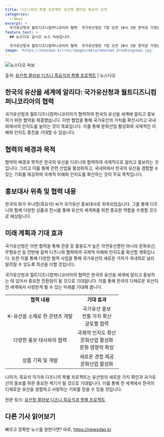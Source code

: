 ```yaml
---
title: 디즈니와의 특별 프로젝트 유산청 콜라보 흑요석 공개
categories:
  - News
excerpt: >
  국가유산청과 월트디즈니컴퍼니코리아 협력  국가유산청은 7일 오전 10시 3분 창덕궁 가정당에서 월트디즈니컴퍼…
feature_text: >
  ## 뉴스다오 실시간 뉴스 속보입니다.

  국가유산청과 월트디즈니컴퍼니코리아 협력  국가유산청은 7일 오전 10시 3분 창덕궁 가정당에서 월트디즈니컴퍼…
image: 'https://newsdao.kr/res/images/meta/newsdao_breakingnews.jpg'
---
```


![뉴스다오 속보](https://newsdao.kr/res/images/meta/newsdao_breakingnews.jpg)

<p>출처: <a href="https://newsdao.kr/4131" rel="dofollow">유산청 콜라보 디즈니 흑요석과 특별 프로젝트</a> | 뉴스다오</p>

<h2 data-ke-size="size26">한국의 유산을 세계에 알리다: 국가유산청과 월트디즈니컴퍼니코리아의 협력</h2>
국가유산청과 월트디즈니컴퍼니코리아가 협력하여 한국의 유산을 세계에 알리고 홍보하기 위한 협약을 체결했습니다. 이번 협업을 통해 국가유산의 가치를 확산시키고 국내외에서의 인지도를 높이는 것이 목표입니다. 이를 통해 문화산업 활성화와 국제적인 이해와 인지도 증진을 기대할 수 있습니다. 

<h2 data-ke-size="size24">협력의 배경과 목적</h2>
협약의 배경과 목적은 한국의 유산을 디즈니와 협력하여 국제적으로 알리고 홍보하는 것입니다. 그리고 이를 통해 관련 산업을 활성화하고, 국내외에서 한국의 유산을 경험할 수 있는 기회를 제공하여 국제적 이해와 인지도를 확산하는 것이 주요 목적입니다.

<h2 data-ke-size="size24">홍보대사 위촉 및 협력 내용</h2>
한국의 화가 우나영(흑요석) 씨가 국가유산 홍보대사로 위촉되었습니다. 그를 통해 디즈니와 함께 다양한 상품과 전시를 통해 유산의 세계화를 위한 중요한 역할을 수행할 것으로 예상됩니다. 

<h2 data-ke-size="size24">미래 계획과 기대 효과</h2>
국가유산청은 이번 협력을 통해 관광 등 활용도가 높은 자연유산뿐만 아니라 문화유산, 무형유산 등 전반에 걸쳐 디즈니와 협력하여 국제적 이해와 인지도를 확산할 계획입니다. 또한 이를 통해 다양한 협력 사업을 통해 국가유산의 새로운 가치가 국내외로 널리 알려질 수 있도록 최선을 다할 것입니다.

국가유산청과 월트디즈니컴퍼니코리아의 협력은 한국의 유산을 세계에 알리고 홍보하는 데 있어서 중요한 전환점이 될 것으로 기대됩니다. 이를 통해 한국의 다채로운 유산이 전 세계에서 사랑받게 될 수 있는 미래를 기대해 봅니다.

<p data-ke-size="size16"></p>

<table>
	<tbody>
		<tr>
			<td style="text-align: center; height: 17px;"><b>협력 내용</b></td>
			<td style="text-align: center; height: 17px;"><b>기대 효과</b></td>
		</tr>
		<tr>
			<td style="text-align: center; height: 17px;">K-유산을 소재로 한 콘텐츠 개발</td>
			<td style="text-align: center; height: 17px;">국가유산 홍보<br>전통 가치 확산<br>글로벌 협력</td>
		</tr>
		<tr>
			<td style="text-align: center; height: 17px;">다양한 홍보 대사와의 협력</td>
			<td style="text-align: center; height: 17px;">국제적 인지도 확산<br>문화산업 활성화<br>문화 영향력 확장</td>
		</tr>
		<tr>
			<td style="text-align: center; height: 17px;">상품 기획 및 개발</td>
			<td style="text-align: center; height: 17px;">새로운 경험 제공<br>문화산업 활성화</td>
		</tr>
	</tbody>
</table>
<p data-ke-size="size16"></p>

나아가, 흑요석 작가와 디즈니의 특별 프로젝트는 유산청의 새로운 가치 확인과 국가유산의 홍보를 위한 중요한 계기가 될 것으로 기대됩니다. 이를 통해 전 세계에서 한국의 다채로운 유산을 경험하고 사랑하는 기회를 얻을 수 있을 것입니다.

원문 링크: [유산청 콜라보 디즈니 흑요석과 특별 프로젝트](https://newsdao.kr/4131)

<p data-ke-size="size16"></p>
<h2 data-ke-size="size26">다른 기사 읽어보기</h2> 

빠르고 정확한 뉴스를 원한다면? 바로, <a href="https://newsdao.kr" rel="dofollow">https://newsdao.kr</a>


